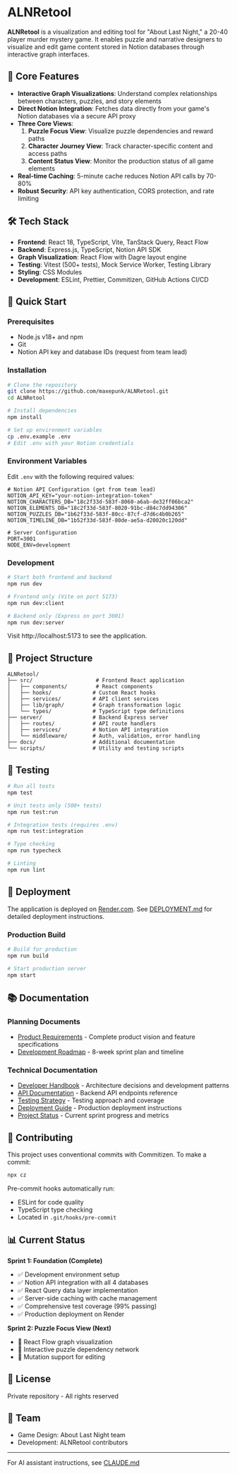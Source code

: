 # ALNRetool

**ALNRetool** is a visualization and editing tool for "About Last Night," a 20-40 player murder mystery game. It enables puzzle and narrative designers to visualize and edit game content stored in Notion databases through interactive graph interfaces.

## 🎯 Core Features

- **Interactive Graph Visualizations**: Understand complex relationships between characters, puzzles, and story elements
- **Direct Notion Integration**: Fetches data directly from your game's Notion databases via a secure API proxy
- **Three Core Views**:
  1. **Puzzle Focus View**: Visualize puzzle dependencies and reward paths
  2. **Character Journey View**: Track character-specific content and access paths
  3. **Content Status View**: Monitor the production status of all game elements
- **Real-time Caching**: 5-minute cache reduces Notion API calls by 70-80%
- **Robust Security**: API key authentication, CORS protection, and rate limiting

## 🛠️ Tech Stack

- **Frontend**: React 18, TypeScript, Vite, TanStack Query, React Flow
- **Backend**: Express.js, TypeScript, Notion API SDK
- **Graph Visualization**: React Flow with Dagre layout engine
- **Testing**: Vitest (500+ tests), Mock Service Worker, Testing Library
- **Styling**: CSS Modules
- **Development**: ESLint, Prettier, Commitizen, GitHub Actions CI/CD

## 🚀 Quick Start

### Prerequisites

- Node.js v18+ and npm
- Git
- Notion API key and database IDs (request from team lead)

### Installation

```bash
# Clone the repository
git clone https://github.com/maxepunk/ALNRetool.git
cd ALNRetool

# Install dependencies
npm install

# Set up environment variables
cp .env.example .env
# Edit .env with your Notion credentials
```

### Environment Variables

Edit `.env` with the following required values:

```env
# Notion API Configuration (get from team lead)
NOTION_API_KEY="your-notion-integration-token"
NOTION_CHARACTERS_DB="18c2f33d-583f-8060-a6ab-de32ff06bca2"
NOTION_ELEMENTS_DB="18c2f33d-583f-8020-91bc-d84c7dd94306"
NOTION_PUZZLES_DB="1b62f33d-583f-80cc-87cf-d7d6c4b0b265"
NOTION_TIMELINE_DB="1b52f33d-583f-80de-ae5a-d20020c120dd"

# Server Configuration
PORT=3001
NODE_ENV=development
```

### Development

```bash
# Start both frontend and backend
npm run dev

# Frontend only (Vite on port 5173)
npm run dev:client

# Backend only (Express on port 3001)
npm run dev:server
```

Visit http://localhost:5173 to see the application.

## 📁 Project Structure

```
ALNRetool/
├── src/                    # Frontend React application
│   ├── components/         # React components
│   ├── hooks/             # Custom React hooks
│   ├── services/          # API client services
│   ├── lib/graph/         # Graph transformation logic
│   └── types/             # TypeScript type definitions
├── server/                # Backend Express server
│   ├── routes/            # API route handlers
│   ├── services/          # Notion API integration
│   └── middleware/        # Auth, validation, error handling
├── docs/                  # Additional documentation
└── scripts/               # Utility and testing scripts
```

## 🧪 Testing

```bash
# Run all tests
npm test

# Unit tests only (500+ tests)
npm run test:run

# Integration tests (requires .env)
npm run test:integration

# Type checking
npm run typecheck

# Linting
npm run lint
```

## 🚢 Deployment

The application is deployed on [Render.com](https://render.com). See [DEPLOYMENT.md](./DEPLOYMENT.md) for detailed deployment instructions.

### Production Build

```bash
# Build for production
npm run build

# Start production server
npm start
```

## 📚 Documentation

### Planning Documents
- [Product Requirements](./alnretool-prd.md) - Complete product vision and feature specifications
- [Development Roadmap](./alnretool-action-plan.md) - 8-week sprint plan and timeline

### Technical Documentation
- [Developer Handbook](./docs/DEVELOPER_HANDBOOK.md) - Architecture decisions and development patterns
- [API Documentation](./docs/API.md) - Backend API endpoints reference
- [Testing Strategy](./docs/TESTING_STRATEGY.md) - Testing approach and coverage
- [Deployment Guide](./DEPLOYMENT.md) - Production deployment instructions
- [Project Status](./docs/PROJECT_STATUS.md) - Current sprint progress and metrics

## 🤝 Contributing

This project uses conventional commits with Commitizen. To make a commit:

```bash
npx cz
```

Pre-commit hooks automatically run:
- ESLint for code quality
- TypeScript type checking
- Located in `.git/hooks/pre-commit`

## 📊 Current Status

**Sprint 1: Foundation (Complete)**
- ✅ Development environment setup
- ✅ Notion API integration with all 4 databases
- ✅ React Query data layer implementation
- ✅ Server-side caching with cache management
- ✅ Comprehensive test coverage (99% passing)
- ✅ Production deployment on Render

**Sprint 2: Puzzle Focus View (Next)**
- 🔄 React Flow graph visualization
- 🔄 Interactive puzzle dependency network
- 🔄 Mutation support for editing

## 📄 License

Private repository - All rights reserved

## 👥 Team

- Game Design: About Last Night team
- Development: ALNRetool contributors

---

For AI assistant instructions, see [CLAUDE.md](./CLAUDE.md)